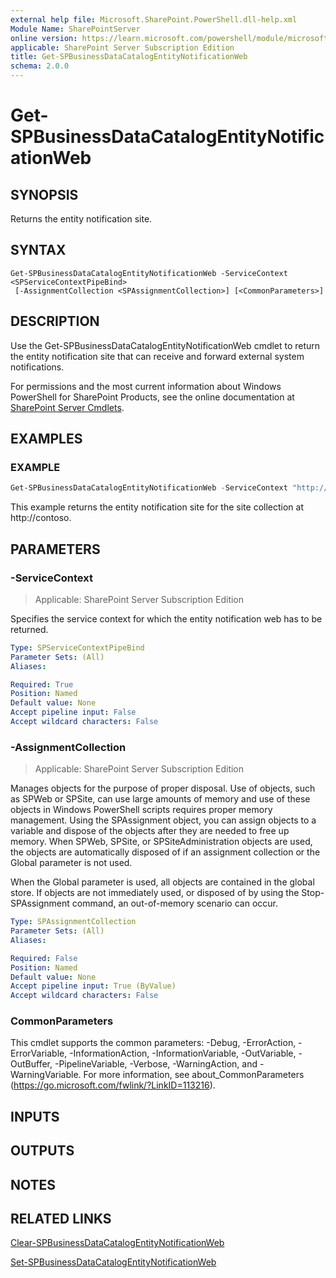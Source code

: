 ```yaml
---
external help file: Microsoft.SharePoint.PowerShell.dll-help.xml
Module Name: SharePointServer
online version: https://learn.microsoft.com/powershell/module/microsoft.sharepoint.powershell/get-spbusinessdatacatalogentitynotificationweb
applicable: SharePoint Server Subscription Edition
title: Get-SPBusinessDataCatalogEntityNotificationWeb
schema: 2.0.0
---
```


# Get-SPBusinessDataCatalogEntityNotificationWeb

## SYNOPSIS

Returns the entity notification site.


## SYNTAX

```
Get-SPBusinessDataCatalogEntityNotificationWeb -ServiceContext <SPServiceContextPipeBind>
 [-AssignmentCollection <SPAssignmentCollection>] [<CommonParameters>]
```

## DESCRIPTION
Use the Get-SPBusinessDataCatalogEntityNotificationWeb cmdlet to return the entity notification site that can receive and forward external system notifications.

For permissions and the most current information about Windows PowerShell for SharePoint Products, see the online documentation at [SharePoint Server Cmdlets](https://learn.microsoft.com/powershell/sharepoint/sharepoint-server/sharepoint-server-cmdlets).

## EXAMPLES

### EXAMPLE
```powershell
Get-SPBusinessDataCatalogEntityNotificationWeb -ServiceContext "http://contoso"
```

This example returns the entity notification site for the site collection at http://contoso.

## PARAMETERS

### -ServiceContext

> Applicable: SharePoint Server Subscription Edition

Specifies the service context for which the entity notification web has to be returned.

```yaml
Type: SPServiceContextPipeBind
Parameter Sets: (All)
Aliases:

Required: True
Position: Named
Default value: None
Accept pipeline input: False
Accept wildcard characters: False
```

### -AssignmentCollection

> Applicable: SharePoint Server Subscription Edition

Manages objects for the purpose of proper disposal.
Use of objects, such as SPWeb or SPSite, can use large amounts of memory and use of these objects in Windows PowerShell scripts requires proper memory management.
Using the SPAssignment object, you can assign objects to a variable and dispose of the objects after they are needed to free up memory.
When SPWeb, SPSite, or SPSiteAdministration objects are used, the objects are automatically disposed of if an assignment collection or the Global parameter is not used.

When the Global parameter is used, all objects are contained in the global store.
If objects are not immediately used, or disposed of by using the Stop-SPAssignment command, an out-of-memory scenario can occur.

```yaml
Type: SPAssignmentCollection
Parameter Sets: (All)
Aliases:

Required: False
Position: Named
Default value: None
Accept pipeline input: True (ByValue)
Accept wildcard characters: False
```

### CommonParameters
This cmdlet supports the common parameters: -Debug, -ErrorAction, -ErrorVariable, -InformationAction, -InformationVariable, -OutVariable, -OutBuffer, -PipelineVariable, -Verbose, -WarningAction, and -WarningVariable. For more information, see about_CommonParameters (https://go.microsoft.com/fwlink/?LinkID=113216).

## INPUTS

## OUTPUTS

## NOTES

## RELATED LINKS

[Clear-SPBusinessDataCatalogEntityNotificationWeb](Clear-SPBusinessDataCatalogEntityNotificationWeb.md)

[Set-SPBusinessDataCatalogEntityNotificationWeb](Set-SPBusinessDataCatalogEntityNotificationWeb.md)
